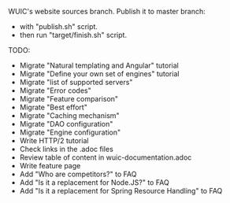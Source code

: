 WUIC's website sources branch. Publish it to master branch:
- with "publish.sh" script.
- then run "target/finish.sh" script.

TODO:
- Migrate "Natural templating and Angular" tutorial
- Migrate "Define your own set of engines" tutorial
- Migrate "list of supported servers"
- Migrate "Error codes"
- Migrate "Feature comparison"
- Migrate "Best effort"
- Migrate "Caching mechanism"
- Migrate "DAO configuration"
- Migrate "Engine configuration"
- Write HTTP/2 tutorial
- Check links in the .adoc files
- Review table of content in wuic-documentation.adoc
- Write feature page
- Add "Who are competitors?" to FAQ
- Add "Is it a replacement for Node.JS?" to FAQ
- Add "Is it a replacement for Spring Resource Handling" to FAQ
